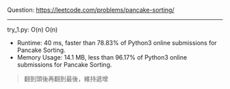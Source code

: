 Question: https://leetcode.com/problems/pancake-sorting/

---

try_1.py: O(n) O(n)

* Runtime: 40 ms, faster than 78.83% of Python3 online submissions for Pancake Sorting.
* Memory Usage: 14.1 MB, less than 96.17% of Python3 online submissions for Pancake Sorting.

> 翻到頭後再翻到最後，維持遞增
